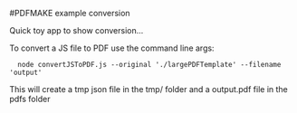 #PDFMAKE example conversion

Quick toy app to show conversion...

To convert a JS file to PDF use the command line args:
```
  node convertJSToPDF.js --original './largePDFTemplate' --filename 'output'
```
This will create a tmp json file in the tmp/ folder and a output.pdf file in the pdfs folder
